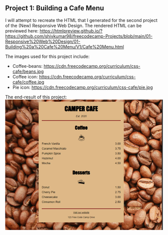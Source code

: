 ## Project 1: Building a Cafe Menu 

I will attempt to recreate the HTML that I generated for the second project of the (New) Responsive Web Design. The rendered HTML can be previewed here: https://htmlpreview.github.io/?https://github.com/shivkumar98/freecodecamp-Projects/blob/main/01-Responsive%20Web%20Design/01-Building%20a%20Cafe%20Menu/V1/Cafe%20Menu.html

The images used for this project include:
* Coffee-beans: https://cdn.freecodecamp.org/curriculum/css-cafe/beans.jpg
* Coffee icon: https://cdn.freecodecamp.org/curriculum/css-cafe/coffee.jpg
* Pie icon: https://cdn.freecodecamp.org/curriculum/css-cafe/pie.jpg

The end-result of this project:  
![title](Images/screenshot.PNG)

